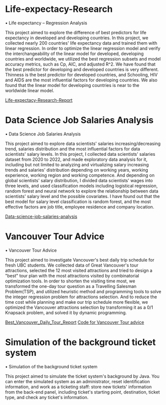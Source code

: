 # Life-expectacy-Research

•	Life expectancy – Regression Analysis


This project aimed to explore the difference of best predictors for life expectancy in developed and developing countries. In this project, we collected nearly 200 countries' life expectancy data and trained them with linear regression. In order to optimize the linear regression model and verify the interchangeability of the linear model for developed, developing countries and worldwide, we utilized the best regression subsets and model accuracy metrics, such as Cp, AIC, and adjusted R^2. We have found that the best predictor for developing and developed countries is very different. Thinness is the best predictor for developed countries, and Schooling, HIV and AIDS are the most influential factors for developing countries. We also found that the linear model for developing countries is near to the worldwide linear model.

[Life-expectacy-Research-Report](https://github.com/YahanCong/Life-expectacy-Research/blob/7fc8dc2b411a7fbdbfff55b4fe4b644ab127cd2d/Final%20report,%20STAT306.pdf)


# Data Science Job Salaries Analysis

•	Data Science Job Salaries Analysis

This project aimed to explore data scientists' salaries increasing/decreasing trend, salaries distribution and the most influential factors for data scientists' salary levels. In this project, I collected data scientists' salaries dataset from 2020 to 2022, and made exploratory data analysis for it, including but not limited to analyzing and virtualizing salary increasing trends and salaries' distribution depending on working years, working experience, working region and working competence. And depending on global scientists' salary distribution, I divided data scientists' wages into three levels, and used classification models including logistical regression, random forest and neural network to explore the relationship between data scientists' salary level and the possible covariates. I have found out that the best model for salary level classification is random forest, and the most effective factors are job title, employee residence and company location. 

[Data-science-job-salaries-analysis](https://github.com/YahanCong/Life-expectacy-Research/blob/0bb9592f6a93f4be3205fe0cd986c022ce639b2a/econ%20323%20final%20project.ipynb)


#	Vancouver Tour Advice

•	Vancouver Tour Advice

This project aimed to investigate Vancouver's best daily trip schedule for fresh UBC students. We collected data of Great Vancouver's tour attractions, selected the 12 most visited attractions and tried to design a "best" tour plan with the most attractions visited by combinatorial optimization tools. In order to shorten the visiting time most, we transformed the one-day tour question as a Travelling Salesman Problem(TSP), and utilized heuristic method and programming tools to solve the integer regression problem for attractions selection. And to reduce the time cost while planning and make our trip schedule more flexible, we optimized the Vancouver attractions selection by transforming it as a 0/1 Knapsack problem, and solved it by dynamic programming.

[Best_Vancouver_Daily_Tour_Report](https://github.com/YahanCong/Research_experience/blob/5d648bf061e739b3e98b08db75dfaf5e1155ecba/Best_Vancouver_Daily_Tour.pdf)
[Code for Vancouver Tour advice](https://github.com/YahanCong/Research_experience/blob/a4a1431e4eae5503903475fb8a8eaa58c89d3718/Best_vancouver_tour_TSP.ipynb)

# Simulation of the background ticket system

•	Simulation of the background ticket system

This project aimed to simulate the ticket system's background by Java. You can enter the simulated system as an administrator, reset identification information, and work as a ticketing staff: store new tickets' information from the back-end panel, including ticket's starting point, destination, ticket type, and check any ticket's information. 

